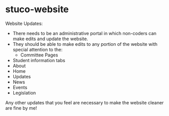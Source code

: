 # stuco-website

Website Updates:-	There needs to be an administrative portal in which non-coders can make edits and update the website.
-	They should be able to make edits to any portion of the website with special attention to the:
	 - Committee Pages
   - Student information tabs
   - About
   - Home
   - Updates
   - News
   - Events
   - Legislation

Any other updates that you feel are necessary to make the website cleaner are fine by me!
